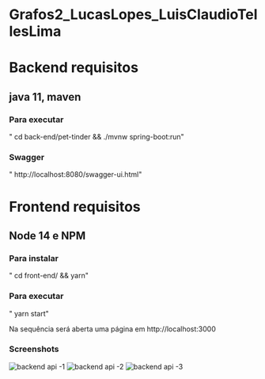 # Grafos2_LucasLopes_LuisClaudioTellesLima


# Backend requisitos

## java 11, maven

### Para executar
" cd back-end/pet-tinder && ./mvnw spring-boot:run"

### Swagger
" http://localhost:8080/swagger-ui.html" 



# Frontend requisitos

## Node 14 e NPM

### Para instalar
" cd front-end/ && yarn"

### Para executar
" yarn start"

Na sequência será aberta uma página em http://localhost:3000

### Screenshots


![](../img/api-1.png "backend api -1")
![](../img/api-2.png "backend api -2")
![](../img/api-3.png "backend api -3")

